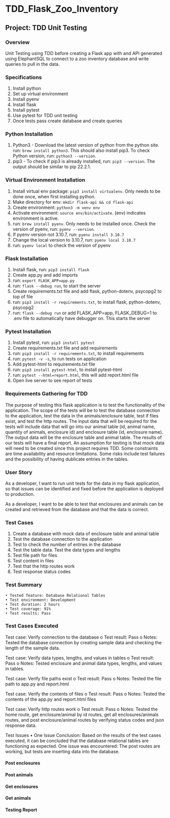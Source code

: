 # TDD_Flask_Zoo_Inventory

## Project: TDD Unit Testing

### Overview
Unit Testing using TDD before creating a Flask app with and API generated using ElephantSQL to connect to a zoo inventory database and write queries to pull in the data.

### Specifications
1. Install python
2. Set up virtual environment
3. Install pyenv
4. Install flask
5. Install pytest
6. Use pytest for TDD unit testing 
7. Once tests pass create database and create queries

### Python Installation 
1. Python3 - Download the latest version of python from the python site. run: ```brew install python3```. This should also install pip3. To check Python version, run: ```python3 --version```.
2. pip3 - To check if pip3 is already installed, run: ```pip3 --version```. The output should
be similar to pip 22.2.1.

### Virtual Environment Installation
1. Install virtual env package: ```pip3 install virtualenv```. Only needs to be done once, when first installing python.
2. Make directory for env: ```mkdir flask-api && cd flask-api```
3. Create environment: ```python3 -m venv env```
4. Activate environment: ```source env/bin/activate```. (env) indicates environment is active. 
5. run: ```brew install pyenv```. Only needs to be installed once. Check the version of pyenv, run: ```pyenv --version```.
6. If pyenv version not 3.10.7, run: ```pyenv install 3.10.7```
7. Change the local version to 3.10.7, run: ```pyenv local 3.10.7```
8. run: ```pyenv local``` to check the version of pyenv

### Flask Installation
1. Install flask, run: ```pip3 install flask```
2. Create app.py and add imports
3. run: ```export FLASK_APP=app.py```
4. run: ```flask --debug run```, to start the server
5. Create requirements.txt file and add flask, python-dotenv, psycopg2 to top of file
6. run: ```pip3 install -r requirements.txt```, to install flask, python-dotenv, psycopg2
7. run: ```flask --debug run``` or add FLASK_APP=app, FLASK_DEBUG=1 to .env file to automatically have debugger on. This starts the server

### Pytest Installation
1. Install pytest, run: ```pip3 install pytest```
2. Create requirements.txt file and add requirements
3. run: ```pip3 install -r requirements.txt```, to install requirements
4. run: ```pytest -v -s```, to run tests on application
5. Add pytest-html to requirements.txt file
6. run: ```pip3 install pytest-html```, to install pytest-html
7. run: ```pytest --html=report.html```, this will add report.html file
8. Open live server to see report of tests

### Requirements Gathering for TDD

The purpose of testing this flask application is to test the functionality of the application. The scope of the tests will be to test the database connection to the application, test the data in the animals/enclosure table, test if files exist, and test the http routes. The input data that will be required for the tests will include data that will go into our animal table (id,  animal name, quantity of animals, enclosure id) and enclosure table (id, enclosure name). The output data will be the enclosure table and animal table. The results of our tests will have a final report. An assumption for testing is that mock data will need to be created since this project requires TDD. Some constraints are time availability and resource limitations. Some risks include test failures and the possibility of having dublicate entries in the tables.

### User Story

As a developer, I want to run unit tests for the data in my flask application, so that issues can be identified and fixed before the application is deployed to production. 

As a developer, I want to be able to test that enclosures and animals can be created and retrieved from the database and that the data is correct. 

### Test Cases
1. Create a database with mock data of enclosure table and animal table 
2. Test the database connection to the application  
3. Test to check the number of entries in the database 
4. Test the table data. Test the data types and lengths 
5. Test file path for files 
6. Test content in files
7. Test that the http routes work
8. Test response status codes 


### Test Summary
    • Tested feature: Database Relational Tables
    • Test environment: Development
    • Test duration: 2 hours
    • Test coverage: 91%
    • Test results: Pass

### Test Cases Executed
Test case: Verify connection to the database
    o Test result: Pass
    o Notes: Tested the database connection by creating sample data and checking the length of the sample data.

Test case: Verify data types, lengths, and values in tables
    o Test result: Pass
    o Notes: Tested enclosure and animal data types, lengths, and values in tables.

Test case: Verify file paths exist
    o Test result: Pass
    o Notes: Tested the file path to app.py and report.html

Test case: Verify the contents of files
    o Test result: Pass
    o Notes: Tested the contents of the app.py and report.html files 

Test case: Verify http routes work
    o Test result: Pass
    o Notes: Tested the home route, get enclosure/animal by id routes, get all enclosures/animals routes, and post enclosure/animal routes by verifying status codes and json response data.      
    
Test Issues
    • One Issue
    Conclusion: Based on the results of the test cases executed, it can be concluded that the database relational tables are functioning as expected. One issue was encountered: The post routes are working, but tests are inserting data into the database.


#### Post enclosures

#### Post animals

#### Get enclosures

#### Get animals

#### Testing Report
